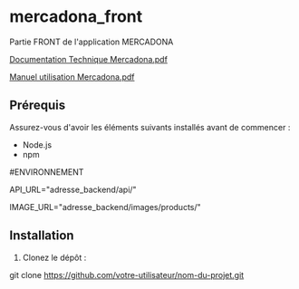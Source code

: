 # mercadona_front

Partie FRONT de l'application MERCADONA

[Documentation Technique Mercadona.pdf](https://github.com/emelchiordev/mercadona_front/files/11517382/Documentation.Technique.Mercadona.pdf)


[Manuel utilisation Mercadona.pdf](https://github.com/emelchiordev/mercadona_front/files/11517384/Manuel.utilisation.Mercadona.pdf)


## Prérequis

Assurez-vous d'avoir les éléments suivants installés avant de commencer :

- Node.js
- npm

#ENVIRONNEMENT

API_URL="adresse_backend/api/"

IMAGE_URL="adresse_backend/images/products/"

## Installation

1. Clonez le dépôt :

git clone https://github.com/votre-utilisateur/nom-du-projet.git
